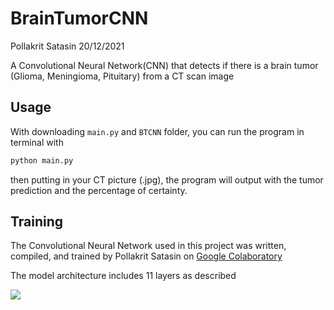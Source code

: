 # BrainTumorCNN
Pollakrit Satasin 20/12/2021

A Convolutional Neural Network(CNN) that detects if there is a brain tumor (Glioma, Meningioma, Pituitary) from a CT scan image

## Usage
With downloading `main.py` and `BTCNN` folder, you can run the program in terminal with 
```bash
python main.py
```
then putting in your CT picture (.jpg), the program will output with the tumor prediction and the percentage of certainty.

## Training
The Convolutional Neural Network used in this project was written, compiled, and trained by Pollakrit Satasin on [Google Colaboratory](https://colab.research.google.com/)

The model architecture includes 11 layers as described

![](https://github.com/urseamajoris/BrainTumorCNN/blob/main/BTCNN/BTCNN_constructor.ipynb)
